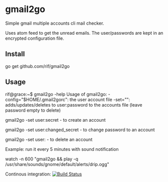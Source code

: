 gmail2go
========

Simple gmail multiple accounts cli mail checker.

Uses atom feed to get the unread emails. The user/passwords are kept in an encrypted configuration file.

Install
-------

go get github.com/rif/gmail2go

Usage
-----

rif@grace:~$ gmail2go -help
Usage of gmail2go:
  -config="$HOME/.gmail2gorc": the user account file
  -set="": adds/updates/deletes to user:password to the accounts file (leave password empty to delete)

gmail2go -set user:secret - to create an account

gmail2go -set user:changed_secret - to change password to an account

gmail2go -set user: - to delete an account

Example: run it every 5 minutes with sound notification

watch -n 600 "gmail2go && play -q /usr/share/sounds/gnome/default/alerts/drip.ogg"

Continous integration: [![Build Status](https://goci.herokuapp.com/project/image/github.com/rif/gmail2go "Continous integration")](http://goci.me/project/github.com/rif/gmail2go)
